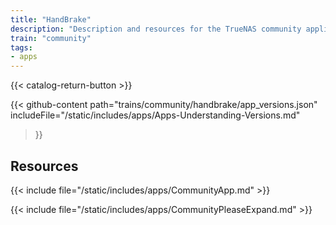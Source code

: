 ```yaml
---
title: "HandBrake"
description: "Description and resources for the TrueNAS community application called HandBrake."
train: "community"
tags:
- apps
---
```


{{< catalog-return-button >}}

{{< github-content 
    path="trains/community/handbrake/app_versions.json"
	includeFile="/static/includes/apps/Apps-Understanding-Versions.md"
>}}

## Resources

{{< include file="/static/includes/apps/CommunityApp.md" >}}

{{< include file="/static/includes/apps/CommunityPleaseExpand.md" >}}

<!--
<div class="docs-sections">

{{< doc-card title="<appname> Deployments" link="/resources/"
descr="How to deploy and configure the <appname> app." >}}

</div>
-->